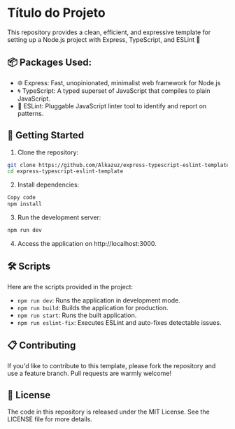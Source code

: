 
# Título do Projeto

This repository provides a clean, efficient, and expressive template for setting up a Node.js project with Express, TypeScript, and ESLint 🎉

## 📦 Packages Used:
- 🌐 Express: Fast, unopinionated, minimalist web framework for Node.js
- 🌀 TypeScript: A typed superset of JavaScript that compiles to plain JavaScript.
- 📏 ESLint: Pluggable JavaScript linter tool to identify and report on patterns.
## 🔧 Getting Started
1. Clone the repository:
```bash
git clone https://github.com/Alkazuz/express-typescript-eslint-template.git
cd express-typescript-eslint-template
```
2. Install dependencies:
```bash
Copy code
npm install
```

3. Run the development server:

```bash
npm run dev
```

4. Access the application on http://localhost:3000.
## 🛠️ Scripts
Here are the scripts provided in the project:

- `npm run dev`: Runs the application in development mode.
- `npm run build`: Builds the application for production.
- `npm run start`: Runs the built application.
- `npm run eslint-fix`: Executes ESLint and auto-fixes detectable issues.
## 📋 Contributing
If you'd like to contribute to this template, please fork the repository and use a feature branch. Pull requests are warmly welcome!
## 📜 License
The code in this repository is released under the MIT License. See the LICENSE file for more details.

